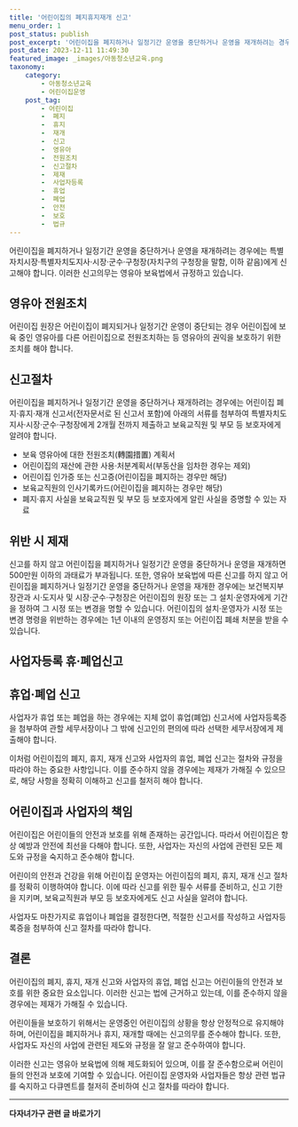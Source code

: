 ```yaml
---
title: '어린이집의 폐지휴지재개 신고'
menu_order: 1
post_status: publish
post_excerpt: '어린이집을 폐지하거나 일정기간 운영을 중단하거나 운영을 재개하려는 경우에는 특별자치시장 특별자치도지사 시장 군수 구청장 자치구의 구청장을 말함, 이하 같음 에게 신고해야 합니다. 이러한 신고의무는 영유아 보육법에서 규정하고 있습니다.'
post_date: 2023-12-11 11:49:30
featured_image: _images/아동청소년교육.png
taxonomy:
    category:
        - 아동청소년교육
        - 어린이집운영
    post_tag:
        - 어린이집
        -  폐지
        -  휴지
        -  재개
        -  신고
        -  영유아
        -  전원조치
        -  신고절차
        -  제재
        -  사업자등록
        -  휴업
        -  폐업
        -  안전
        -  보호
        -  법규
---
```



어린이집을 폐지하거나 일정기간 운영을 중단하거나 운영을 재개하려는 경우에는 특별자치시장·특별자치도지사·시장·군수·구청장(자치구의 구청장을 말함, 이하 같음)에게 신고해야 합니다. 이러한 신고의무는 영유아 보육법에서 규정하고 있습니다.

## 영유아 전원조치

어린이집 원장은 어린이집이 폐지되거나 일정기간 운영이 중단되는 경우 어린이집에 보육 중인 영유아를 다른 어린이집으로 전원조치하는 등 영유아의 권익을 보호하기 위한 조치를 해야 합니다.

## 신고절차

어린이집을 폐지하거나 일정기간 운영을 중단하거나 재개하려는 경우에는 어린이집 폐지·휴지·재개 신고서(전자문서로 된 신고서 포함)에 아래의 서류를 첨부하여 특별자치도지사·시장·군수·구청장에게 2개월 전까지 제출하고 보육교직원 및 부모 등 보호자에게 알려야 합니다.

- 보육 영유아에 대한 전원조치(轉園措置) 계획서
- 어린이집의 재산에 관한 사용·처분계획서(부동산을 임차한 경우는 제외)
- 어린이집 인가증 또는 신고증(어린이집을 폐지하는 경우만 해당)
- 보육교직원의 인사기록카드(어린이집을 폐지하는 경우만 해당)
- 폐지·휴지 사실을 보육교직원 및 부모 등 보호자에게 알린 사실을 증명할 수 있는 자료

## 위반 시 제재

신고를 하지 않고 어린이집을 폐지하거나 일정기간 운영을 중단하거나 운영을 재개하면 500만원 이하의 과태료가 부과됩니다. 또한, 영유아 보육법에 따른 신고를 하지 않고 어린이집을 폐지하거나 일정기간 운영을 중단하거나 운영을 재개한 경우에는 보건복지부장관과 시·도지사 및 시장·군수·구청장은 어린이집의 원장 또는 그 설치·운영자에게 기간을 정하여 그 시정 또는 변경을 명할 수 있습니다. 어린이집의 설치·운영자가 시정 또는 변경 명령을 위반하는 경우에는 1년 이내의 운영정지 또는 어린이집 폐쇄 처분을 받을 수 있습니다.

## 사업자등록 휴·폐업신고

## 휴업·폐업 신고

사업자가 휴업 또는 폐업을 하는 경우에는 지체 없이 휴업(폐업) 신고서에 사업자등록증을 첨부하여 관할 세무서장이나 그 밖에 신고인의 편의에 따라 선택한 세무서장에게 제출해야 합니다.

이처럼 어린이집의 폐지, 휴지, 재개 신고와 사업자의 휴업, 폐업 신고는 절차와 규정을 따라야 하는 중요한 사항입니다. 이를 준수하지 않을 경우에는 제재가 가해질 수 있으므로, 해당 사항을 정확히 이해하고 신고를 철저히 해야 합니다.

## 어린이집과 사업자의 책임

어린이집은 어린이들의 안전과 보호를 위해 존재하는 공간입니다. 따라서 어린이집은 항상 예방과 안전에 최선을 다해야 합니다. 또한, 사업자는 자신의 사업에 관련된 모든 제도와 규정을 숙지하고 준수해야 합니다.

어린이의 안전과 건강을 위해 어린이집 운영자는 어린이집의 폐지, 휴지, 재개 신고 절차를 정확히 이행하여야 합니다. 이에 따라 신고를 위한 필수 서류를 준비하고, 신고 기한을 지키며, 보육교직원과 부모 등 보호자에게도 신고 사실을 알려야 합니다.

사업자도 마찬가지로 휴업이나 폐업을 결정한다면, 적절한 신고서를 작성하고 사업자등록증을 첨부하여 신고 절차를 따라야 합니다.

## 결론


어린이집의 폐지, 휴지, 재개 신고와 사업자의 휴업, 폐업 신고는 어린이들의 안전과 보호를 위한 중요한 요소입니다. 이러한 신고는 법에 근거하고 있는데, 이를 준수하지 않을 경우에는 제재가 가해질 수 있습니다.

어린이들을 보호하기 위해서는 운영중인 어린이집의 상황을 항상 안정적으로 유지해야 하며, 어린이집을 폐지하거나 휴지, 재개할 때에는 신고의무를 준수해야 합니다. 또한, 사업자도 자신의 사업에 관련된 제도와 규정을 잘 알고 준수하여야 합니다.

이러한 신고는 영유아 보육법에 의해 제도화되어 있으며, 이를 잘 준수함으로써 어린이들의 안전과 보호에 기여할 수 있습니다. 어린이집 운영자와 사업자들은 항상 관련 법규를 숙지하고 다큐멘트를 철저히 준비하여 신고 절차를 따라야 합니다.
<!-- wp:separator -->
<hr class="wp-block-separator has-alpha-channel-opacity"/>
<!-- /wp:separator -->

<!-- wp:group {"backgroundColor":"base","layout":{"type":"constrained"}} -->
<div class="wp-block-group has-base-background-color has-background"><!-- wp:paragraph {"align":"center","fontSize":"medium"} -->
<p class="has-text-align-center has-large-font-size"><strong>다자녀가구 관련 글 바로가기</strong></p>
<!-- /wp:paragraph -->


<!-- wp:latest-posts
{"categories":[{"id":22700,"count":19,"description":"","link":"https://uknowlaw.com/category/%eb%8b%a4%ec%9e%90%eb%85%80%ea%b0%80%ea%b5%ac/","name":"다자녀가구","slug":"다자녀가구","taxonomy":"category","parent":0,"meta":[],"_links":{"self":[{"href":"https://uknowlaw.com/wp-json/wp/v2/categories/22700"}],"collection":[{"href":"https://uknowlaw.com/wp-json/wp/v2/categories"}],"about":[{"href":"https://uknowlaw.com/wp-json/wp/v2/taxonomies/category"}],"wp:post_type":[{"href":"https://uknowlaw.com/wp-json/wp/v2/posts?categories=22700"}],"curies":[{"name":"wp","href":"https://api.w.org/{rel}","templated":true}]}}],"postsToShow":100,"excerptLength":28,"postLayout":"grid","columns":2,"featuredImageAlign":"left","featuredImageSizeSlug":"large","fontSize":"small"} /--></div>
<!-- /wp:group -->